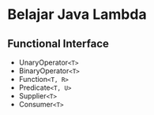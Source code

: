 # Belajar Java Lambda
## Functional Interface
- UnaryOperator`<T>`
- BinaryOperator`<T>`
- Function`<T, R>`
- Predicate`<T, U>`
- Supplier`<T>`
- Consumer`<T>`